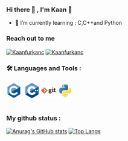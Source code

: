### Hi there 👋 , I'm Kaan 🙂




- 🌱 I’m currently learning : C,C++and Python 

### Reach out to me 

<p align="left">
<a href="https://www.linkedin.com/in/kaan-furkan-%C3%A7ak%C4%B1ro%C4%9Flu-bb86b1211/" target="blank"><img align="center" src="https://unpkg.com/simple-icons@v6/icons/linkedin.svg" alt="Kaanfurkanc" height="30" widht="40" /></a>
<a href="https://www.instagram.com/kaanfurkanc/?hl=tr" target="blank"><img align="center" src="https://unpkg.com/simple-icons@v6/icons/instagram.svg" alt="Kaanfurkanc" height="30" widht="40" /></a>
</p>

### :hammer_and_wrench: Languages and Tools :
###
<div>
  <img src="https://github.com/devicons/devicon/blob/master/icons/c/c-original.svg" title="C" alt="C" width="40" height"40"/>&nbsp;
  <img src="https://github.com/devicons/devicon/blob/master/icons/cplusplus/cplusplus-original.svg" title="Cpp" alt="Cpp" width="40" height="40"/>
  <img src="https://github.com/devicons/devicon/blob/master/icons/git/git-original-wordmark.svg" title="Git" **alt="Git" width="40" height="40"/>
   <img src="https://github.com/devicons/devicon/blob/master/icons/python/python-original.svg" title="python" alt="python" width="40" height="40"/>

  
</div>

</br>

### My github status :
[![Anurag's GitHub stats](https://github-readme-stats.vercel.app/api?username=Kaanfurkanc)](https://github.com/anuraghazra/github-readme-stats)
[![Top Langs](https://github-readme-stats.vercel.app/api/top-langs/?username=Kaanfurkanc)](https://github.com/anuraghazra/github-readme-stats)
